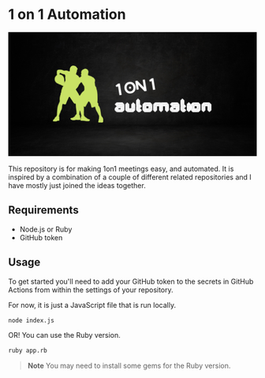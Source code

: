 # 1 on 1 Automation

![1on1](images/1on1.png)

This repository is for making 1on1 meetings easy, and automated. It is inspired by a combination of a couple of different related repositories and I have mostly just joined the ideas together.

## Requirements

- Node.js or Ruby
- GitHub token

## Usage

To get started you'll need to add your GitHub token to the secrets in GitHub Actions from within the settings of your repository.

For now, it is just a JavaScript file that is run locally.

```bash
node index.js
```

OR! You can use the Ruby version.

```bash
ruby app.rb
```

> **Note** You may need to install some gems for the Ruby version.
